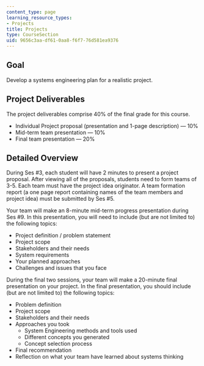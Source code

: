 ```yaml
---
content_type: page
learning_resource_types:
- Projects
title: Projects
type: CourseSection
uid: 9656c3aa-df61-0aa8-f6f7-76d581ea9376
---
```


Goal
----

Develop a systems engineering plan for a realistic project.

Project Deliverables
--------------------

The project deliverables comprise 40% of the final grade for this course.

*   Individual Project proposal (presentation and 1-page description) — 10%
*   Mid-term team presentation — 10%
*   Final team presentation — 20%

Detailed Overview
-----------------

During Ses #3, each student will have 2 minutes to present a project proposal. After viewing all of the proposals, students need to form teams of 3-5. Each team must have the project idea originator. A team formation report (a one page report containing names of the team members and project idea) must be submitted by Ses #5.

Your team will make an 8-minute mid-term progress presentation during Ses #9. In this presentation, you will need to include (but are not limited to) the following topics:

*   Project definition / problem statement
*   Project scope
*   Stakeholders and their needs
*   System requirements
*   Your planned approaches
*   Challenges and issues that you face

During the final two sessions, your team will make a 20-minute final presentation on your project. In the final presentation, you should include (but are not limited to) the following topics:

*   Problem definition
*   Project scope
*   Stakeholders and their needs
*   Approaches you took
    *   System Engineering methods and tools used
    *   Different concepts you generated
    *   Concept selection process
*   Final recommendation
*   Reflection on what your team have learned about systems thinking